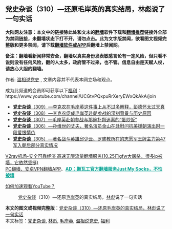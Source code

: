  <h2>党史杂谈（310）—还原毛岸英的真实结局，林彪说了一句实话</h2> <p class="notice"><b>大陆网友注意：本文中的链接除此处和文末的<a href="https://github.com/bannedbook/fanqiang" >翻墙</a>软件下载和<a href="https://github.com/killgcd/justmysocks/blob/master/README.md">翻墙推荐</a>链接外全部为禁网链接，未翻墙状态下打不开，请勿点击。此为文字版禁闻，欲看图文视频完整版和更多禁闻，请下载<a href="https://github.com/bannedbook/fanqiang">翻墙软件或APP</a>后翻墙上禁闻网。</p><p>备注：翻墙看新闻非常安全，翻墙以真实身份发表敏感言论有一定风险，但只看不说则没有任何风险，翻的人太多，政府管不过来，也不管。信息自由是天赋人权，请放心大胆的翻墙。</b></p>  <div class="entry"> <p>作者: <a href="https://www.bannedbook.org/bnews/tag/%e6%b8%a9%e7%9b%b8%e8%af%b4%e5%85%9a%e5%8f%b2/" class="st_tag internal_tag" rel="tag" title="标签 温相说党史 下的日志">温相说党史</a> , 文章内容并不代表本网立场和观点。</p> <figure></figure> <p>成为此频道的会员即可获享以下<a href="https://www.bannedbook.org/bnews/tag/%E7%A6%8F%E5%88%A9/" class="st_tag internal_tag" rel="tag" title="标签 福利 下的日志">福利</a>：<br /> https://www.youtube.com/channel/UCGtvPQxpuRrXeryEWxQkAkA/join</p>  <ul class='op-related-articles' title='相关阅读'> <li><a href='https://www.bannedbook.org/bnews/bannedvideo/20201027/1421242.html' target='_blank'><b>党史杂谈</b>（309）—李克农在毛岸英这件事上从不过多解释，彭德怀太过天真</a></li> <li><a href='https://www.bannedbook.org/bnews/bannedvideo/20201026/1420664.html' target='_blank'><b>党史杂谈</b>（308）—李克农促成毛岸英赴朝参战的深刻背景与历史原因</a></li> <li><a href='https://www.bannedbook.org/bnews/bannedvideo/20201025/1420141.html' target='_blank'><b>党史杂谈</b>（307）—毛岸英赴朝参战与那碗扑朔迷离的“蛋炒饭”</a></li> <li><a href='https://www.bannedbook.org/bnews/bannedvideo/20201024/1419664.html' target='_blank'><b>党史杂谈</b>（306）—孙维世的丈夫，著名演员金山在赴慰问抗美援朝演出时一段爱恨情仇</a></li> <li><a href='https://www.bannedbook.org/bnews/bannedvideo/20201023/1419106.html' target='_blank'><b>党史杂谈</b>（305）—著名战斗英雄邱少云、罗盛教所在的志愿军王牌主力第47军入朝后部分真实情况</a></li> </ul> <p class="texttj"> <a href="https://www.bannedbook.org/forum23/topic22702.html" target="_blank">V2ray机场-安全可靠经济 高速无限流量翻墙服务(10.25日gfw大屠杀，很多ip被墙，它依然坚挺)</a><br/> <a href="https://github.com/bannedbook/fanqiang/wiki/%E7%A6%81%E9%97%BB%E7%BD%91%E5%AE%89%E5%8D%93%E7%BF%BB%E5%A2%99%E6%96%B0%E9%97%BBAPP" target="_blank">PC翻墙、安卓VPN翻墙APP</a>、<span onclick="window.open('https://github.com/killgcd/justmysocks/blob/master/README.md')" style="font-weight:bold;color:#00A191;cursor:pointer;text-decoration:underline;outline:none">AD：搬瓦工官方翻墙服务Just My Socks，不怕被墙</span></p><p><a href='https://www.bannedbook.org/bnews/topimagenews/20180409/925596.html' target='_blank'>如何加速观看YouTube？ </a></p> <figure class='op-interactive'><figcaption><a href="https://www.bannedbook.org/bnews/tag/%e5%85%9a%e5%8f%b2%e6%9d%82%e8%b0%88/" class="st_tag internal_tag" rel="tag" title="标签 党史杂谈 下的日志">党史杂谈</a>（310）—还原<a href="https://www.bannedbook.org/bnews/tag/%e6%af%9b%e5%b2%b8%e8%8b%b1/" class="st_tag internal_tag" rel="tag" title="标签 毛岸英 下的日志">毛岸英</a>的真实结局，<a href="https://www.bannedbook.org/bnews/tag/%e6%9e%97%e5%bd%aa/" class="st_tag internal_tag" rel="tag" title="标签 林彪 下的日志">林彪</a>说了一句实话</figcaption></figure> </p> <a name='sharetosocial'></a>       <div><b>本文的图文或视频完整版</b>：<a href='https://www.bannedbook.org/bnews/bannedvideo/20201028/1421831.html'>党史杂谈（310）—还原毛岸英的真实结局，林彪说了一句实话</a></div>  </div><!--END ENTRY--> <div class="postfooter"> <div>本文标签：<a href="https://www.bannedbook.org/bnews/tag/%e5%85%9a%e5%8f%b2%e6%9d%82%e8%b0%88/" rel="tag">党史杂谈</a>, <a href="https://www.bannedbook.org/bnews/tag/%e6%9e%97%e5%bd%aa/" rel="tag">林彪</a>, <a href="https://www.bannedbook.org/bnews/tag/%e6%af%9b%e5%b2%b8%e8%8b%b1/" rel="tag">毛岸英</a>, <a href="https://www.bannedbook.org/bnews/tag/%e6%b8%a9%e7%9b%b8%e8%af%b4%e5%85%9a%e5%8f%b2/" rel="tag">温相说党史</a>, <a href="https://www.bannedbook.org/bnews/tag/%E7%A6%8F%E5%88%A9/" rel="tag">福利</a></div>  </div><!--END POSTFOOTER--> 
